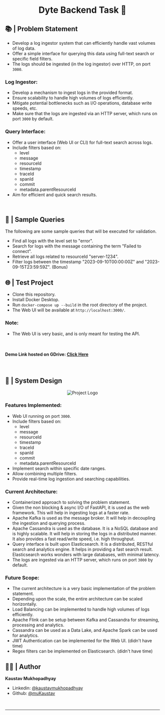 <h1 align="center">Dyte Backend Task 🧭</h1>

## 📚 | Problem Statement

- Develop a log ingestor system that can efficiently handle vast volumes of log data.
- Offer a simple interface for querying this data using full-text search or specific field filters.
- The logs should be ingested (in the log ingestor) over HTTP, on port `3000`.

### Log Ingestor:

- Develop a mechanism to ingest logs in the provided format.
- Ensure scalability to handle high volumes of logs efficiently.
- Mitigate potential bottlenecks such as I/O operations, database write speeds, etc.
- Make sure that the logs are ingested via an HTTP server, which runs on port `3000` by default.

### Query Interface:

- Offer a user interface (Web UI or CLI) for full-text search across logs.
- Include filters based on:
  - level
  - message
  - resourceId
  - timestamp
  - traceId
  - spanId
  - commit
  - metadata.parentResourceId
- Aim for efficient and quick search results.

<br/>

## 🎯 | Sample Queries

The following are some sample queries that will be executed for validation.

- Find all logs with the level set to "error".
- Search for logs with the message containing the term "Failed to connect".
- Retrieve all logs related to resourceId "server-1234".
- Filter logs between the timestamp "2023-09-10T00:00:00Z" and "2023-09-15T23:59:59Z". (Bonus)

## 🌐 | Test Project

- Clone this repository.
- Install Docker Desktop.
- Run `docker-compose up --build` in the root directory of the project.
- The Web UI will be available at `http://localhost:3000/`.

### Note:

- The Web UI is very basic, and is only meant for testing the API.

<br/>

#### Demo Link hosted on GDrive: [Click Here]()

<br/>

## 📝 | System Design

<p align = center>
    <img alt="Project Logo" src="https://raw.githubusercontent.com/muKaustav/dyte_log_server/main/assets/" target="_blank" />
</p>

### Features Implemented:

- Web UI running on port `3000`.
- Include filters based on:
  - level
  - message
  - resourceId
  - timestamp
  - traceId
  - spanId
  - commit
  - metadata.parentResourceId
- Implement search within specific date ranges.
- Allow combining multiple filters.
- Provide real-time log ingestion and searching capabilities.

### Current Architecture:

- Containerized approach to solving the problem statement.
- Given the non blocking & async I/O of FastAPI, it is used as the web framework. This will help in ingesting logs at a faster rate.
- Apache Kafka is used as the message broker. It will help in decoupling the ingestion and querying process.
- Apache Cassandra is used as the database. It is a NoSQL database and is highly scalable. It will help in storing the logs in a distributed manner. It also provides a fast read/write speed, i.e. high throughput.
- Query interface is built upon Elasticsearch. It is a distributed, RESTful search and analytics engine. It helps in providing a fast search result. Elasticsearch works wonders with large databases, with minimal latency.
- The logs are ingested via an HTTP server, which runs on port `3000` by default.

### Future Scope:

- The current architecture is a very basic implementation of the problem statement.
- Depending upon the scale, the entire architecture can be scaled horizontally.
- Load Balancing can be implemented to handle high volumes of logs efficiently.
- Apache Flink can be setup between Kafka and Cassandra for streaming, processing and analytics.
- Cassandra can be used as a Data Lake, and Apache Spark can be used for analytics.
- JWT Authentication can be implemented for the Web UI. (didn't have time)
- Regex filters can be implemented on Elasticsearch. (didn't have time)

## 🧑🏽 | Author

**Kaustav Mukhopadhyay**

- Linkedin: [@kaustavmukhopadhyay](https://www.linkedin.com/in/kaustavmukhopadhyay/)
- Github: [@muKaustav](https://github.com/muKaustav)

<br/>

---
